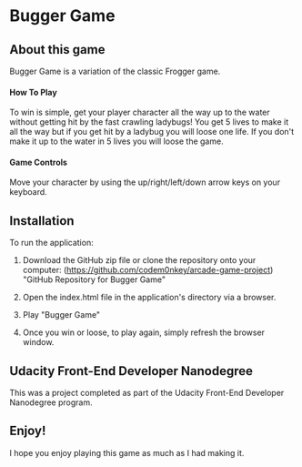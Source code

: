# Bugger Game

## About this game
Bugger Game is a variation of the classic Frogger game.

#### How To Play
To win is simple, get your player character all the way up to the water without getting hit by the fast crawling ladybugs! You get 5 lives to make it all the way but if you get hit by a ladybug you will loose one life. If you don't make it up to the water in 5 lives you will loose the game.

#### Game Controls
Move your character by using the up/right/left/down arrow keys on your keyboard.

## Installation
To run the application:

1. Download the GitHub zip file or clone the repository onto your computer:
(https://github.com/codem0nkey/arcade-game-project) "GitHub Repository for Bugger Game"

2. Open the index.html file in the application's directory via a browser.

3. Play "Bugger Game" 

4. Once you win or loose, to play again, simply refresh the browser window.

## Udacity Front-End Developer Nanodegree
This was a project completed as part of the Udacity Front-End Developer Nanodegree program.

## Enjoy!
I hope you enjoy playing this game as much as I had making it.